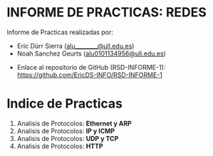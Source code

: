 # INFORME DE PRACTICAS: REDES

Informe de Practicas realizadas por:
* Eric Dürr Sierra (alu________@ull.edu.es)
* Noah Sanchez Geurts (alu0101134956@ull.edu.es)

- Enlace al repositorio de GitHub (RSD-INFORME-1): https://github.com/EricDS-INFO/RSD-INFORME-1

# Indice de Practicas

1. Analisis de Protocolos: **Ethernet y ARP**
2. Analisis de Protocolos: **IP y ICMP**
3. Analisis de Protocolos: **UDP y TCP**
4. Analisis de Protocolos: **HTTP**